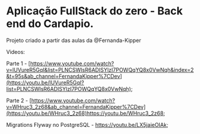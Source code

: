 # Aplicação FullStack do zero - Back end do Cardapio.

Projeto criado a partir das aulas da @Fernanda-Kipper

Videos:

Parte 1 - [https://www.youtube.com/watch?v=lUVureR5GqI&list=PLNCSWIsR6ADISYlzI7POWQqYQ8x0VwNqh&index=2&t=95s&ab_channel=FernandaKipper%7CDev](https://youtu.be/lUVureR5GqI?list=PLNCSWIsR6ADISYlzI7POWQqYQ8x0VwNqh);

Parte 2 - [https://www.youtube.com/watch?v=WHruc3_2z68&ab_channel=FernandaKipper%7CDev](https://youtu.be/WHruc3_2z68)https://youtu.be/WHruc3_2z68;

Migrations Flyway no PostgreSQL - https://youtu.be/LX5jaieOIAk;
